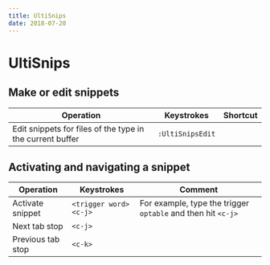 ```yaml
---
title: UltiSnips
date: 2018-07-20
---
```


# UltiSnips

## Make or edit snippets

Operation | Keystrokes | Shortcut
--------- | ---------- | --------
Edit snippets for files of the type in the current buffer | `:UltiSnipsEdit` |

## Activating and navigating a snippet

Operation | Keystrokes | Comment
--------- | ---------- | --------
Activate snippet | `<trigger word><c-j>` | For example, type the trigger `optable` and then hit `<c-j>`
Next tab stop | `<c-j>` |
Previous tab stop | `<c-k>` |

